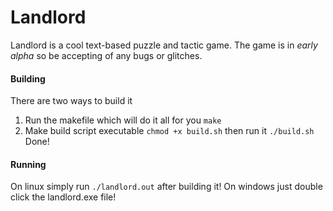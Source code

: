 # Landlord
Landlord is a cool text-based puzzle and tactic game. The game is in *early alpha* so be accepting of any bugs or glitches.
#### Building
There are two ways to build it
1) Run the makefile which will do it all for you
  `make`
2) Make build script executable `chmod +x build.sh` then run it `./build.sh`
Done!
#### Running
On linux simply run `./landlord.out` after building it!
On windows just double click the landlord.exe file!

